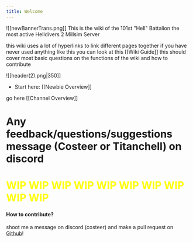 ```yaml
---
title: Welcome
---
```


![[newBannerTrans.png]]
This is the wiki of the 101st "Hell" Battalion the most active Helldivers 2 Millsim Server

this wiki uses a lot of hyperlinks to link different pages together if you have never used anything like this you can look at this [[Wiki Guide]] this should cover most basic questions on the functions of the wiki and how to contribute 

![[header(2).png|350]]
- Start here: [[Newbie Overview]]

go here [[Channel Overview]]

# Any feedback/questions/suggestions message (Costeer or Titanchell) on discord

# <span style="color:rgb(255, 255, 0)"><span style="color:F9FF21)">WIP WIP WIP WIP WIP WIP WIP WIP WIP WIP </span> </span>

#### How to contribute?
shoot me a message on discord (costeer) and make a pull request on [Github](https://github.com/Costeer/101st-Wiki)! 
